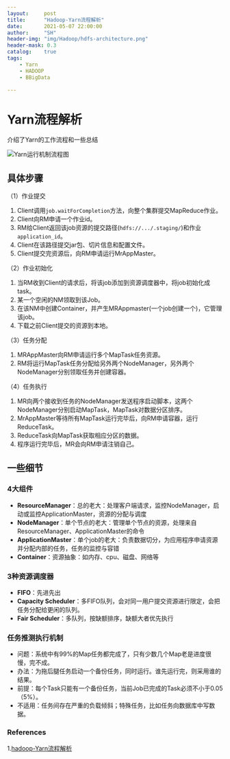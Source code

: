 ```yaml
---
layout:     post
title:      "Hadoop-Yarn流程解析"
date:       2021-05-07 22:00:00
author:     "SH"
header-img: "img/Hadoop/hdfs-architecture.png"
header-mask: 0.3
catalog:    true
tags:
    - Yarn
    - HADOOP
    - BBigData

---
```


# Yarn流程解析

介绍了Yarn的工作流程和一些总结

![Yarn运行机制流程图](/img/Yarn运行机制流程图.png)

## 具体步骤

（1）作业提交

1. Client调用`job.waitForCompletion`方法，向整个集群提交MapReduce作业。
2. Client向RM申请一个作业id。
3. RM给Client返回该job资源的提交路径(`hdfs://.../.staging/`)和作业`application_id`。
4. Client在该路径提交jar包、切片信息和配置文件。
5. Client提交完资源后，向RM申请运行MrAppMaster。

（2）作业初始化

1. 当RM收到Client的请求后，将该job添加到资源调度器中，将job初始化成task。
2. 某一个空闲的NM领取到该Job。
3. 在该NM中创建Container，并产生MRAppmaster(一个job创建一个)，它管理该job。
4. 下载之前Client提交的资源到本地。

（3）任务分配

1. MRAppMaster向RM申请运行多个MapTask任务资源。
2. RM将运行MapTask任务分配给另外两个NodeManager，另外两个NodeManager分别领取任务并创建容器。

（4）任务执行

1. MR向两个接收到任务的NodeManager发送程序启动脚本，这两个NodeManager分别启动MapTask，MapTask对数据分区排序。
2. MrAppMaster等待所有MapTask运行完毕后，向RM申请容器，运行ReduceTask。
3. ReduceTask向MapTask获取相应分区的数据。
4. 程序运行完毕后，MR会向RM申请注销自己。

## 一些细节

### 4大组件

- **ResourceManager**：总的老大：处理客户端请求，监控NodeManager，启动或监控ApplicationMaster，资源的分配与调度
- **NodeManager**：单个节点的老大：管理单个节点的资源，处理来自ResourceManager、ApplicationMaster的命令
- **ApplicationMaster**：单个job的老大：负责数据切分，为应用程序申请资源并分配内部的任务，任务的监控与容错
- **Container**：资源抽象：如内存、cpu、磁盘、网络等

### 3种资源调度器

- **FIFO**：先进先出
- **Capacity Scheduler**：多FIFO队列，会对同一用户提交资源进行限定，会把任务分配给更闲的队列。
- **Fair Scheduler**：多队列，按缺额排序，缺额大者优先执行

### 任务推测执行机制

- 问题：系统中有99%的Map任务都完成了，只有少数几个Map老是进度很慢，完不成。
- 办法：为拖后腿任务启动一个备份任务，同时运行。谁先运行完，则采用谁的结果。
- 前提：每个Task只能有一个备份任务，当前Job已完成的Task必须不小于0.05（5%）。
- 不适用：任务间存在严重的负载倾斜；特殊任务，比如任务向数据库中写数据。

### References
1.[hadoop-Yarn流程解析](https://zouxxyy.github.io/2019/08/31/hadoop-Yarn%E6%B5%81%E7%A8%8B%E8%A7%A3%E6%9E%90/#more)

